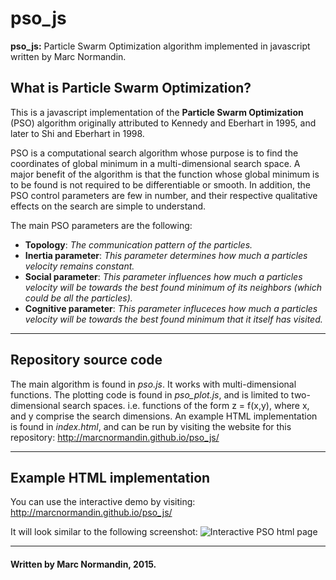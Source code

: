# pso_js

**pso_js:** Particle Swarm Optimization algorithm implemented in javascript written by Marc Normandin.

## What is Particle Swarm Optimization?

This is a javascript implementation of the **Particle Swarm Optimization** (PSO) algorithm originally attributed to Kennedy and Eberhart in 1995, and later to Shi and Eberhart in 1998.

PSO is a computational search algorithm whose purpose is to find the coordinates of global minimum in a multi-dimensional search space. A major benefit of the algorithm is that the function whose global minimum is to be found is not required to be differentiable or smooth. In addition, the PSO control parameters are few in number, and their respective qualitative effects on the search are simple to understand.

The main PSO parameters are the following:
- **Topology**: *The communication pattern of the particles.*
- **Inertia parameter**: *This parameter determines how much a particles velocity remains constant.*
- **Social parameter**: *This parameter influences how much a particles velocity will be towards the best found minimum of its neighbors (which could be all the particles).*
- **Cognitive parameter**: *This parameter influceces how much a particles velocity will be towards the best found minimum that it itself has visited.*

<hr/>

## Repository source code

The main algorithm is found in *pso.js*. It works with multi-dimensional functions. The plotting code is found in *pso_plot.js*, and is limited to two-dimensional search spaces. i.e. functions of the form z = f(x,y), where x, and y comprise the search dimensions. An example HTML implementation is found in *index.html*, and can be run by visiting the website for this repository: http://marcnormandin.github.io/pso_js/

<hr/>

## Example HTML implementation

You can use the interactive demo by visiting: http://marcnormandin.github.io/pso_js/

It will look similar to the following screenshot:
![Interactive PSO html page](http://i.imgur.com/CzFxIyc.png)


<hr/>

#### Written by Marc Normandin, 2015.
